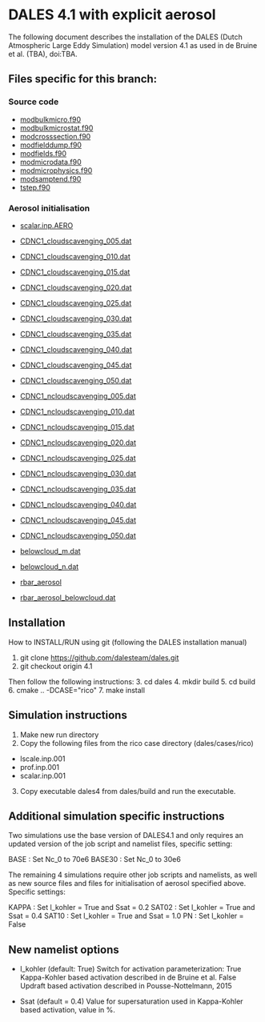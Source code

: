# DALES 4.1 with explicit aerosol

The following document describes the installation of the DALES (Dutch Atmospheric Large Eddy Simulation) model
version 4.1 as used in de Bruine et al. (TBA), doi:TBA.

## Files specific for this branch:

### Source code
- [modbulkmicro.f90](src/modbulkmicro.f90)
- [modbulkmicrostat.f90](src/modbulkmicrostat.f90)
- [modcrosssection.f90](src/modcrosssection.f90)
- [modfielddump.f90](src/modfielddump.f90)
- [modfields.f90](src/modfields.f90)
- [modmicrodata.f90](src/modmicrodata.f90)
- [modmicrophysics.f90](src/modmicrophysics.f90)
- [modsamptend.f90](src/modsamptend.f90)
- [tstep.f90](src/tstep.f90)

### Aerosol initialisation
- [scalar.inp.AERO](scalar.inp.AERO)
- [CDNC1_cloudscavenging_005.dat](CDNC1_cloudscavenging_005.dat)
- [CDNC1_cloudscavenging_010.dat](CDNC1_cloudscavenging_010.dat)
- [CDNC1_cloudscavenging_015.dat](CDNC1_cloudscavenging_015.dat)
- [CDNC1_cloudscavenging_020.dat](CDNC1_cloudscavenging_020.dat)
- [CDNC1_cloudscavenging_025.dat](CDNC1_cloudscavenging_025.dat)
- [CDNC1_cloudscavenging_030.dat](CDNC1_cloudscavenging_030.dat)
- [CDNC1_cloudscavenging_035.dat](CDNC1_cloudscavenging_035.dat)
- [CDNC1_cloudscavenging_040.dat](CDNC1_cloudscavenging_040.dat)
- [CDNC1_cloudscavenging_045.dat](CDNC1_cloudscavenging_045.dat)
- [CDNC1_cloudscavenging_050.dat](CDNC1_cloudscavenging_050.dat)

- [CDNC1_ncloudscavenging_005.dat](CDNC1_ncloudscavenging_005.dat)
- [CDNC1_ncloudscavenging_010.dat](CDNC1_ncloudscavenging_010.dat)
- [CDNC1_ncloudscavenging_015.dat](CDNC1_ncloudscavenging_015.dat)
- [CDNC1_ncloudscavenging_020.dat](CDNC1_ncloudscavenging_020.dat)
- [CDNC1_ncloudscavenging_025.dat](CDNC1_ncloudscavenging_025.dat)
- [CDNC1_ncloudscavenging_030.dat](CDNC1_ncloudscavenging_030.dat)
- [CDNC1_ncloudscavenging_035.dat](CDNC1_ncloudscavenging_035.dat)
- [CDNC1_ncloudscavenging_040.dat](CDNC1_ncloudscavenging_040.dat)
- [CDNC1_ncloudscavenging_045.dat](CDNC1_ncloudscavenging_045.dat)
- [CDNC1_ncloudscavenging_050.dat](CDNC1_ncloudscavenging_050.dat)

- [belowcloud_m.dat](belowcloud_m.dat)
- [belowcloud_n.dat](belowcloud_n.dat)
- [rbar_aerosol](rbar_aerosol)
- [rbar_aerosol_belowcloud.dat](rbar_aerosol_belowcloud.dat)

## Installation

How to INSTALL/RUN using git (following the DALES installation manual)

1. git clone https://github.com/dalesteam/dales.git
2. git checkout origin 4.1

Then follow the following instructions:
3. cd dales
4. mkdir build
5. cd build
6. cmake .. -DCASE="rico"
7. make install

## Simulation instructions

1. Make new run directory
2. Copy the following files from the rico case directory (dales/cases/rico)
- lscale.inp.001
- prof.inp.001
- scalar.inp.001

3. Copy executable dales4 from dales/build and run the executable.

## Additional simulation specific instructions
Two simulations use the base version of DALES4.1 and only requires an
updated version of the job script and namelist files, specific setting:

BASE   : Set Nc_0 to 70e6
BASE30 : Set Nc_0 to 30e6

The remaining 4 simulations require other job scripts and namelists,
as well as new source files and files for initialisation of aerosol
specified above. Specific settings:

KAPPA  : Set l_kohler = True and Ssat = 0.2
SAT02  : Set l_kohler = True and Ssat = 0.4
SAT10  : Set l_kohler = True and Ssat = 1.0
PN     : Set l_kohler = False

## New namelist options
- l_kohler (default: True)
Switch for activation parameterization:
True   Kappa-Kohler based activation described in de Bruine et al.
False  Updraft based activation described in Pousse-Nottelmann, 2015

- Ssat (default = 0.4)
Value for supersaturation used in Kappa-Kohler based activation, value in %.
